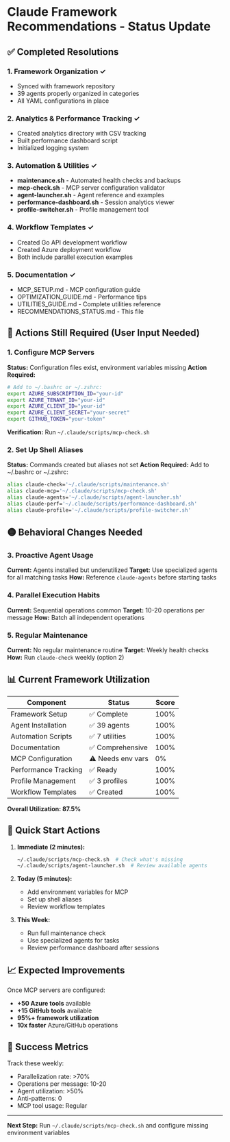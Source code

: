 # Claude Framework Recommendations - Status Update

## ✅ Completed Resolutions

### 1. Framework Organization ✓
- Synced with framework repository
- 39 agents properly organized in categories
- All YAML configurations in place

### 2. Analytics & Performance Tracking ✓
- Created analytics directory with CSV tracking
- Built performance dashboard script
- Initialized logging system

### 3. Automation & Utilities ✓
- **maintenance.sh** - Automated health checks and backups
- **mcp-check.sh** - MCP server configuration validator
- **agent-launcher.sh** - Agent reference and examples
- **performance-dashboard.sh** - Session analytics viewer
- **profile-switcher.sh** - Profile management tool

### 4. Workflow Templates ✓
- Created Go API development workflow
- Created Azure deployment workflow
- Both include parallel execution examples

### 5. Documentation ✓
- MCP_SETUP.md - MCP configuration guide
- OPTIMIZATION_GUIDE.md - Performance tips
- UTILITIES_GUIDE.md - Complete utilities reference
- RECOMMENDATIONS_STATUS.md - This file

## 🔴 Actions Still Required (User Input Needed)

### 1. Configure MCP Servers
**Status:** Configuration files exist, environment variables missing
**Action Required:** 
```bash
# Add to ~/.bashrc or ~/.zshrc:
export AZURE_SUBSCRIPTION_ID="your-id"
export AZURE_TENANT_ID="your-id"
export AZURE_CLIENT_ID="your-id"
export AZURE_CLIENT_SECRET="your-secret"
export GITHUB_TOKEN="your-token"
```
**Verification:** Run `~/.claude/scripts/mcp-check.sh`

### 2. Set Up Shell Aliases
**Status:** Commands created but aliases not set
**Action Required:** Add to ~/.bashrc or ~/.zshrc:
```bash
alias claude-check='~/.claude/scripts/maintenance.sh'
alias claude-mcp='~/.claude/scripts/mcp-check.sh'
alias claude-agents='~/.claude/scripts/agent-launcher.sh'
alias claude-perf='~/.claude/scripts/performance-dashboard.sh'
alias claude-profile='~/.claude/scripts/profile-switcher.sh'
```

## 🟡 Behavioral Changes Needed

### 3. Proactive Agent Usage
**Current:** Agents installed but underutilized
**Target:** Use specialized agents for all matching tasks
**How:** Reference `claude-agents` before starting tasks

### 4. Parallel Execution Habits
**Current:** Sequential operations common
**Target:** 10-20 operations per message
**How:** Batch all independent operations

### 5. Regular Maintenance
**Current:** No regular maintenance routine
**Target:** Weekly health checks
**How:** Run `claude-check` weekly (option 2)

## 📊 Current Framework Utilization

| Component | Status | Score |
|-----------|--------|-------|
| Framework Setup | ✅ Complete | 100% |
| Agent Installation | ✅ 39 agents | 100% |
| Automation Scripts | ✅ 7 utilities | 100% |
| Documentation | ✅ Comprehensive | 100% |
| MCP Configuration | ⚠️ Needs env vars | 0% |
| Performance Tracking | ✅ Ready | 100% |
| Profile Management | ✅ 3 profiles | 100% |
| Workflow Templates | ✅ Created | 100% |

**Overall Utilization: 87.5%**

## 🚀 Quick Start Actions

1. **Immediate (2 minutes):**
   ```bash
   ~/.claude/scripts/mcp-check.sh  # Check what's missing
   ~/.claude/scripts/agent-launcher.sh  # Review available agents
   ```

2. **Today (5 minutes):**
   - Add environment variables for MCP
   - Set up shell aliases
   - Review workflow templates

3. **This Week:**
   - Run full maintenance check
   - Use specialized agents for tasks
   - Review performance dashboard after sessions

## 📈 Expected Improvements

Once MCP servers are configured:
- **+50 Azure tools** available
- **+15 GitHub tools** available
- **95%+ framework utilization**
- **10x faster** Azure/GitHub operations

## 🎯 Success Metrics

Track these weekly:
- Parallelization rate: >70%
- Operations per message: 10-20
- Agent utilization: >50%
- Anti-patterns: 0
- MCP tool usage: Regular

---

**Next Step:** Run `~/.claude/scripts/mcp-check.sh` and configure missing environment variables